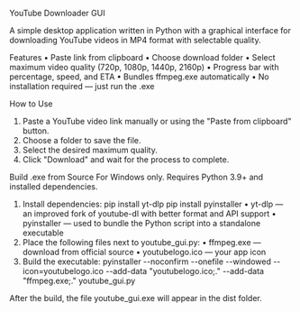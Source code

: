 YouTube Downloader GUI

A simple desktop application written in Python with a graphical interface for downloading YouTube videos in MP4 format with selectable quality.

Features
•	Paste link from clipboard
•	Choose download folder
•	Select maximum video quality (720p, 1080p, 1440p, 2160p)
•	Progress bar with percentage, speed, and ETA
•	Bundles ffmpeg.exe automatically
•	No installation required — just run the .exe

How to Use
1.	Paste a YouTube video link manually or using the "Paste from clipboard" button.
2.	Choose a folder to save the file.
3.	Select the desired maximum quality.
4.	Click "Download" and wait for the process to complete.

Build .exe from Source
For Windows only. Requires Python 3.9+ and installed dependencies.
1. Install dependencies:
pip install yt-dlp
pip install pyinstaller
•	yt-dlp — an improved fork of youtube-dl with better format and API support
•	pyinstaller — used to bundle the Python script into a standalone executable
2. Place the following files next to youtube_gui.py:
•	ffmpeg.exe — download from official source
•	youtubelogo.ico — your app icon
3. Build the executable:
pyinstaller --noconfirm --onefile --windowed --icon=youtubelogo.ico --add-data "youtubelogo.ico;." --add-data "ffmpeg.exe;." youtube_gui.py

After the build, the file youtube_gui.exe will appear in the dist folder.



